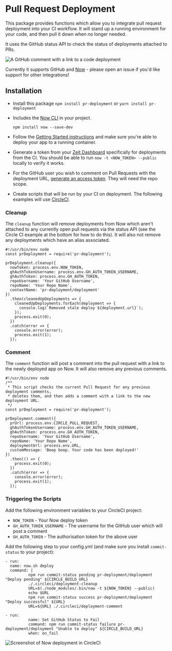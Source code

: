 # Pull Request Deployment

This package provides functions which allow you to integrate pull request deployment into your CI
workflow. It will stand up a running environment for your code, and then pull it down when no longer
needed.

It uses the GitHub status API to check the status of deployments attached to PRs.

![A GitHub comment with a link to a code deployment](https://i.imgur.com/dYS29r9l.png)

Currently it supports GitHub and [Now](https://zeit.co/now) - please open an issue if you'd like
support for other integrations!

## Installation

- Install this package `npm install pr-deployment` or `yarn install pr-deployment`

- Includes the [Now CLI](https://github.com/zeit/now-cli) in your project.

    `npm install now --save-dev`

- Follow the [Getting Started instructions](https://zeit.co/now#get-started) and make sure you're
able to deploy your app to a running container.

- Generate a token from your [Zeit Dashboard](https://zeit.co/account/tokens) specifically for
deployments from the CI. You should be able to run `now -t <NOW_TOKEN> --public` locally to verify
it works.

- For the GitHub user you wish to comment on Pull Requests with the deployment URL, [generate an
access token](https://help.github.com/articles/creating-a-personal-access-token-for-the-command-line/).
They will need the repo scope.

- Create scripts that will be run by your CI on deployment. The following examples will use
[CircleCI](https://circleci.com/).

### Cleanup

The `cleanup` function will remove deployments from Now which aren't attached to any currently open
pull requests via the status API (see the Circle CI example at the bottom for how to do this). It
will also not remove any deployments which have an alias associated.

```node
#!/usr/bin/env node
const prDeployment = require('pr-deployment');

prDeployment.cleanup({
  nowToken: process.env.NOW_TOKEN,
  ghAuthTokenUsername: process.env.GH_AUTH_TOKEN_USERNAME,
  ghAuthToken: process.env.GH_AUTH_TOKEN,
  repoUsername: 'Your GitHub Username',
  repoName: 'Your Repo Name',
  contextName: 'pr-deployment/deployment'
})
  .then(cleanedUpDeployments => {
    cleanedUpDeployments.forEach(deployment => {
      console.log(`Removed stale deploy ${deployment.url}`);
    });
    process.exit(0);
  })
  .catch(error => {
    console.error(error);
    process.exit(1);
  });
```

### Comment

The `comment` function will post a comment into the pull request with a link to the newly deployed
app on Now. It will also remove any previous comments.

```node
#!/usr/bin/env node
/**
 * This script checks the current Pull Request for any previous deployment comments,
 * deletes them, and then adds a comment with a link to the new deployment URL.
 */
const prDeployment = require('pr-deployment');

prDeployment.comment({
  prUrl: process.env.CIRCLE_PULL_REQUEST,
  ghAuthTokenUsername: process.env.GH_AUTH_TOKEN_USERNAME,
  ghAuthToken: process.env.GH_AUTH_TOKEN,
  repoUsername: 'Your GitHub Username',
  repoName: 'Your Repo Name',
  deploymentUrl: process.env.URL,
  customMessage: 'Beep boop. Your code has been deployed!'
})
  .then(() => {
    process.exit(0);
  })
  .catch(error => {
    console.error(error);
    process.exit(1);
  });
```

### Triggering the Scripts

Add the following environment variables to your CircleCI project:

- `NOW_TOKEN` - Your Now deploy token
- `GH_AUTH_TOKEN_USERNAME` - The username for the GitHub user which will post a comment
- `GH_AUTH_TOKEN` - The authorisation token for the above user

Add the following step to your config.yml (and make sure you install `commit-status` to your project):

```
- run:
  name: now.sh deploy
  command: |
          npm run commit-status pending pr-deployment/deployment "Deploy pending" ${CIRCLE_BUILD_URL}
          ./.circleci/deployment-cleanup
          URL=$(./node_modules/.bin/now -t ${NOW_TOKEN} --public)
          echo $URL
          npm run commit-status success pr-deployment/deployment "Deploy successful" ${URL}
          URL=${URL} ./.circleci/deployment-comment

- run:
          name: Set GitHub Status to Fail
          command: npm run commit-status failure pr-deployment/deployment "Unable to deploy" ${CIRCLE_BUILD_URL}
          when: on_fail
```

![Screenshot of Now deployment in CircleCI](https://i.imgur.com/8KA4S2w.png)
